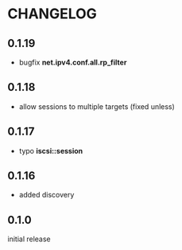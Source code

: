 # CHANGELOG

## 0.1.19

* bugfix **net.ipv4.conf.all.rp_filter**

## 0.1.18

* allow sessions to multiple targets (fixed unless)

## 0.1.17

* typo **iscsi::session**

## 0.1.16

* added discovery

## 0.1.0

initial release
